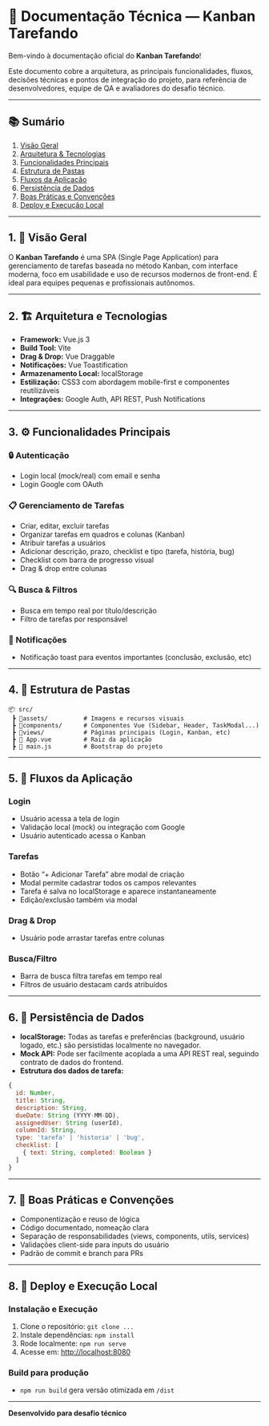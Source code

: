 # 📑 Documentação Técnica — Kanban Tarefando

Bem-vindo à documentação oficial do **Kanban Tarefando**!

Este documento cobre a arquitetura, as principais funcionalidades, fluxos, decisões técnicas e pontos de integração do projeto, para referência de desenvolvedores, equipe de QA e avaliadores do desafio técnico.

---

## 📚 Sumário

1. [Visão Geral](#visão-geral)
2. [Arquitetura & Tecnologias](#arquitetura-e-tecnologias)
3. [Funcionalidades Principais](#funcionalidades-principais)
4. [Estrutura de Pastas](#estrutura-de-pastas)
5. [Fluxos da Aplicação](#fluxos-da-aplicação)
6. [Persistência de Dados](#persistência-de-dados)
7. [Boas Práticas e Convenções](#boas-práticas-e-convenções)
8. [Deploy e Execução Local](#deploy-e-execução-local)

---

## 1. 🎯 Visão Geral

O **Kanban Tarefando** é uma SPA (Single Page Application) para gerenciamento de tarefas baseada no método Kanban, com interface moderna, foco em usabilidade e uso de recursos modernos de front-end. É ideal para equipes pequenas e profissionais autônomos.

---

## 2. 🏗️ Arquitetura e Tecnologias

- **Framework:** Vue.js 3
- **Build Tool:** Vite
- **Drag & Drop:** Vue Draggable
- **Notificações:** Vue Toastification
- **Armazenamento Local:** localStorage
- **Estilização:** CSS3 com abordagem mobile-first e componentes reutilizáveis
- **Integrações:** Google Auth, API REST, Push Notifications

---

## 3. ⚙️ Funcionalidades Principais

### 🔒 Autenticação

- Login local (mock/real) com email e senha
- Login Google com OAuth

### 📋 Gerenciamento de Tarefas

- Criar, editar, excluir tarefas
- Organizar tarefas em quadros e colunas (Kanban)
- Atribuir tarefas a usuários
- Adicionar descrição, prazo, checklist e tipo (tarefa, história, bug)
- Checklist com barra de progresso visual
- Drag & drop entre colunas

### 🔍 Busca & Filtros

- Busca em tempo real por título/descrição
- Filtro de tarefas por responsável

### 🚨 Notificações

- Notificação toast para eventos importantes (conclusão, exclusão, etc)

---

## 4. 📁 Estrutura de Pastas

```
📦 src/
 ┣ 📂assets/          # Imagens e recursos visuais
 ┣ 📂components/      # Componentes Vue (Sidebar, Header, TaskModal...)
 ┣ 📂views/           # Páginas principais (Login, Kanban, etc)
 ┣ 📜 App.vue         # Raiz da aplicação
 ┣ 📜 main.js         # Bootstrap do projeto
```

---

## 5. 🔄 Fluxos da Aplicação

### Login

- Usuário acessa a tela de login
- Validação local (mock) ou integração com Google
- Usuário autenticado acessa o Kanban

### Tarefas

- Botão “+ Adicionar Tarefa” abre modal de criação
- Modal permite cadastrar todos os campos relevantes
- Tarefa é salva no localStorage e aparece instantaneamente
- Edição/exclusão também via modal

### Drag & Drop

- Usuário pode arrastar tarefas entre colunas

### Busca/Filtro

- Barra de busca filtra tarefas em tempo real
- Filtros de usuário destacam cards atribuídos

---

## 6. 💾 Persistência de Dados

- **localStorage:** Todas as tarefas e preferências (background, usuário logado, etc.) são persistidas localmente no navegador.
- **Mock API:** Pode ser facilmente acoplada a uma API REST real, seguindo contrato de dados do frontend.
- **Estrutura dos dados de tarefa:**

```js
{
  id: Number,
  title: String,
  description: String,
  dueDate: String (YYYY-MM-DD),
  assignedUser: String (userId),
  columnId: String,
  type: 'tarefa' | 'historia' | 'bug',
  checklist: [
    { text: String, completed: Boolean }
  ]
}
```

---

## 7. 🧹 Boas Práticas e Convenções

- Componentização e reuso de lógica
- Código documentado, nomeação clara
- Separação de responsabilidades (views, components, utils, services)
- Validações client-side para inputs do usuário
- Padrão de commit e branch para PRs

---

## 8. 🚀 Deploy e Execução Local

### Instalação e Execução

1. Clone o repositório: `git clone ...`
2. Instale dependências: `npm install`
3. Rode localmente: `npm run serve`
4. Acesse em: [http://localhost:8080](http://localhost:8080)

### Build para produção

- `npm run build` gera versão otimizada em `/dist`

---

**Desenvolvido para desafio técnico**
